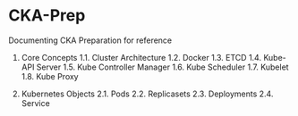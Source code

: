 # CKA-Prep
Documenting CKA Preparation for reference

1. Core Concepts
1.1. Cluster Architecture
1.2. Docker 
1.3. ETCD 
1.4. Kube-API Server
1.5. Kube Controller Manager
1.6. Kube Scheduler
1.7. Kubelet
1.8. Kube Proxy

2. Kubernetes Objects
2.1. Pods
2.2. Replicasets
2.3. Deployments
2.4. Service
